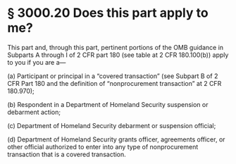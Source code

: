 # § 3000.20   Does this part apply to me?

This part and, through this part, pertinent portions of the OMB guidance in Subparts A through I of 2 CFR part 180 (see table at 2 CFR 180.100(b)) apply to you if you are a—


(a) Participant or principal in a “covered transaction” (see Subpart B of 2 CFR Part 180 and the definition of “nonprocurement transaction” at 2 CFR 180.970);


(b) Respondent in a Department of Homeland Security suspension or debarment action;


(c) Department of Homeland Security debarment or suspension official;


(d) Department of Homeland Security grants officer, agreements officer, or other official authorized to enter into any type of nonprocurement transaction that is a covered transaction.




